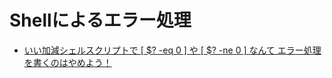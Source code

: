 # Shellによるエラー処理

- [いい加減シェルスクリプトで [ $? -eq 0 ] や [ $? -ne 0 ] なんて エラー処理を書くのはやめよう！](https://qiita.com/ko1nksm/items/09bd50e51cc8663a4f0e)
